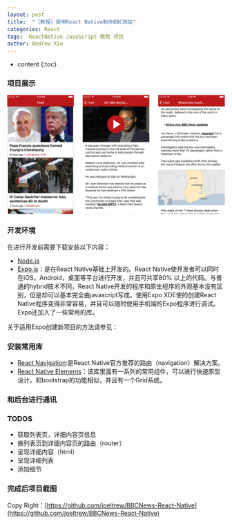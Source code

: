 ```yaml
---
layout: post
title:  "［教程］使用React Native制作BBC网站"
categories: React
tags:  ReactNative JavaScript 教程 项目
author: Andrew Xie
---
```


* content
{:toc}

### 项目展示 
![Example Image](https://github.com/andrewxiechina/andrewxiechina.github.io/blob/master/img/bbc_news.png?raw=true)

### 开发环境
在进行开发前需要下载安装以下内容：
- [Node.js](https://nodejs.org/en/download/)
- [Expo.js](https://expo.io/)：是在React Native基础上开发的。React Native使开发者可以同时在iOS，Android，桌面等平台进行开发，并且可共享80%
以上的代码。与普通的hybrid技术不同，React Native开发的程序和原生程序的外观基本没有区别，但是却可以基本完全由javascript写成。使用Expo XDE使的创建React Native程序变得非常容易，并且可以随时使用手机端的Expo程序进行调试。Expo还加入了一些常用的库。

关于适用Expo创建新项目的方法请参见：

### 安装常用库
- [React Navigation](https://reactnavigation.org/docs/intro/):是React Native官方推荐的路由（navigation）解决方案。
- [React Native Elements](https://react-native-training.github.io/react-native-elements/)：该库里面有一系列的常用组件，可以进行快速原型设计，和bootstrap的功能相似，并且有一个Grid系统。


### 和后台进行通讯














### TODOS
 - 获取列表页，详细内容页信息
 - 做列表页到详细内容页的路由（router）
 - 呈现详细内容（html）
 - 呈现详细列表
 - 添加细节
 
 
### 完成后项目截图

Copy Right：[https://github.com/joeltrew/BBCNews-React-Native](https://github.com/joeltrew/BBCNews-React-Native)
